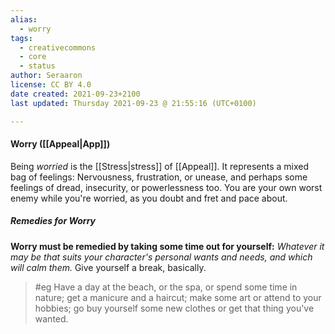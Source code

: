 ```yaml
---
alias:
  - worry
tags:
  - creativecommons
  - core
  - status
author: Seraaron
license: CC BY 4.0
date created: 2021-09-23+2100
last updated: Thursday 2021-09-23 @ 21:55:16 (UTC+0100)

---
```


#### Worry ([[Appeal|App]])

Being _worried_ is the [[Stress|stress]] of [[Appeal]]. It represents a mixed bag of feelings: Nervousness, frustration, or unease, and perhaps some feelings of dread, insecurity, or powerlessness too. You are your own worst enemy while you're worried, as you doubt and fret and pace about.

##### Remedies for Worry

**Worry must be remedied by taking some time out for yourself:** _Whatever it may be that suits your character's personal wants and needs, and which will calm them._ Give yourself a break, basically.

> #eg
> Have a day at the beach, or the spa, or spend some time in nature; get a manicure and a haircut; make some art or attend to your hobbies; go buy yourself some new clothes or get that thing you've wanted.
